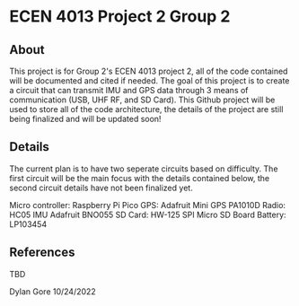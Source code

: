 # ECEN 4013 Project 2 Group 2

## About
This project is for Group 2's ECEN 4013 project 2, all of the code contained will be documented and cited if needed. The goal of this project is to create a circuit that can transmit IMU and GPS data through 3 means of communication (USB, UHF RF, and SD Card). This Github project will be used to store all of the code architecture, the details of the project are still being finalized and will be updated soon!

## Details
The current plan is to have two seperate circuits based on difficulty. The first circuit will be the main focus with the details contained below, the second circuit details have not been finalized yet.

Micro controller: Raspberry Pi Pico
GPS: Adafruit Mini GPS PA1010D
Radio: HC05  IMU Adafruit BNO055
SD Card:  HW-125 SPI Micro SD Board
Battery: LP103454

## References
TBD

Dylan Gore 10/24/2022
